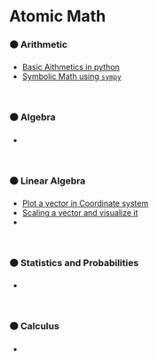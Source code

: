 # Atomic Math

### 🟠 Arithmetic

- [Basic Aithmetics in python](./Arithmetic/basic_arithmetics.ipynb)
- [Symbolic Math using `sympy`](./Arithmetic/symbolic_math.ipynb)

<br>

### 🟠 Algebra

-

<br>

### 🟠 Linear Algebra

- [Plot a vector in Coordinate system](./LinearAlgebra/plot_a_vector_in_coordinate_system.ipynb)
- [Scaling a vector and visualize it](./LinearAlgebra/scaling_a_vector_and_visualize_it.ipynb)
-

<br>

### 🟠 Statistics and Probabilities

-

<br>

### 🟠 Calculus

-
